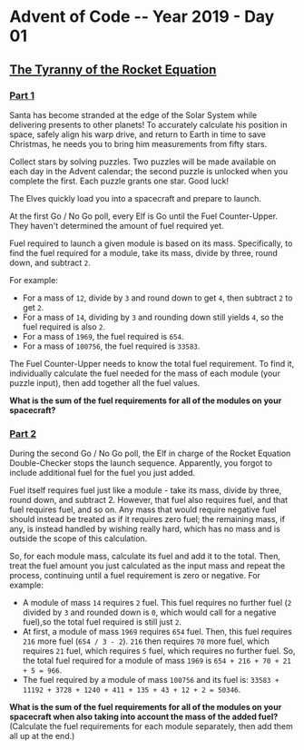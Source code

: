 # Advent of Code -- Year 2019 - Day 01

## [The Tyranny of the Rocket Equation](https://adventofcode.com/2019/day/1)

### [Part 1](https://adventofcode.com/2019/day/1#part1)

Santa has become stranded at the edge of the Solar System while delivering
presents to other planets! To accurately calculate his position in space, safely
align his warp drive, and return to Earth in time to save Christmas, he needs
you to bring him measurements from fifty stars.

Collect stars by solving puzzles. Two puzzles will be made available on each day
in the Advent calendar; the second puzzle is unlocked when you complete the
first. Each puzzle grants one star. Good luck!

The Elves quickly load you into a spacecraft and prepare to launch.

At the first Go / No Go poll, every Elf is Go until the Fuel Counter-Upper. They
haven't determined the amount of fuel required yet.

Fuel required to launch a given module is based on its mass. Specifically, to
find the fuel required for a module, take its mass, divide by three, round down,
and subtract `2`.

For example:

- For a mass of `12`, divide by `3` and round down to get `4`, then subtract `2`
  to get `2`.
- For a mass of `14`, dividing by `3` and rounding down still yields `4`, so the
  fuel required is also `2`.
- For a mass of `1969`, the fuel required is `654`.
- For a mass of `100756`, the fuel required is `33583`.

The Fuel Counter-Upper needs to know the total fuel requirement. To find it,
individually calculate the fuel needed for the mass of each module (your puzzle
input), then add together all the fuel values.

**What is the sum of the fuel requirements for all of the modules on your
spacecraft?**

### [Part 2](https://adventofcode.com/2019/day/1#part2)

During the second Go / No Go poll, the Elf in charge of the Rocket Equation
Double-Checker stops the launch sequence. Apparently, you forgot to include
additional fuel for the fuel you just added.

Fuel itself requires fuel just like a module - take its mass, divide by three,
round down, and subtract 2. However, that fuel also requires fuel, and that fuel
requires fuel, and so on. Any mass that would require negative fuel should
instead be treated as if it requires zero fuel; the remaining mass, if any, is
instead handled by wishing really hard, which has no mass and is outside the
scope of this calculation.

So, for each module mass, calculate its fuel and add it to the total. Then,
treat the fuel amount you just calculated as the input mass and repeat the
process, continuing until a fuel requirement is zero or negative. For example:

- A module of mass `14` requires `2` fuel. This fuel requires no further fuel
  (`2` divided by `3` and rounded down is `0`, which would call for a negative
  fuel),so the total fuel required is still just `2`.
- At first, a module of mass `1969` requires `654` fuel. Then, this fuel
  requires `216` more fuel (`654 / 3 - 2`). `216` then requires `70` more fuel,
  which requires `21` fuel, which requires `5` fuel, which requires no further
  fuel. So, the total fuel required for a module of mass `1969` is `654 + 216 +
  70 + 21 + 5 = 966`.
- The fuel required by a module of mass `100756` and its fuel is:
  `33583 + 11192 + 3728 + 1240 + 411 + 135 + 43 + 12 + 2 = 50346`.

**What is the sum of the fuel requirements for all of the modules on your
spacecraft when also taking into account the mass of the added fuel?**
(Calculate the fuel requirements for each module separately, then add them all
up at the end.)
